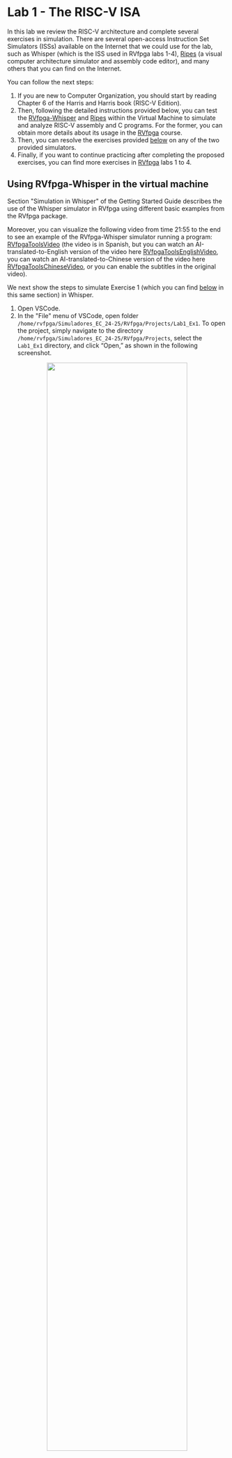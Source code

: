 # Lab 1 - The RISC-V ISA
In this lab we review the RISC-V architecture and complete several exercises in simulation. There are several open-access Instruction Set Simulators (ISSs) available on the Internet that we could use for the lab, such as Whisper (which is the ISS used in RVfpga labs 1-4), [Ripes](https://github.com/mortbopet/Ripes) (a visual computer architecture simulator and assembly code editor), and many others that you can find on the Internet.

You can follow the next steps:
1. If you are new to Computer Organization, you should start by reading Chapter 6 of the Harris and Harris book (RISC-V Edition).
2. Then, following the detailed instructions provided below, you can test the [RVfpga-Whisper](https://github.com/artecs-group/RVfpga-sim-addons/tree/main/Computer_Organization/Lab1#using-rvfpga-whisper-in-the-virtual-machine) and [Ripes](https://github.com/artecs-group/RVfpga-sim-addons/tree/main/Computer_Organization/Lab1#using-ripes-in-the-virtual-machine) within the Virtual Machine to simulate and analyze RISC-V assembly and C programs. For the former, you can obtain more details about its usage in the [RVfpga](https://university.imgtec.com/rvfpga-el2-v3-0-english-downloads-page/) course.
3. Then, you can resolve the exercises provided [below](https://github.com/artecs-group/RVfpga-sim-addons/tree/main/Computer_Organization/Lab1#exercise-1) on any of the two provided simulators.
4. Finally, if you want to continue practicing after completing the proposed exercises, you can find more exercises in [RVfpga](https://university.imgtec.com/rvfpga-el2-v3-0-english-downloads-page/) labs 1 to 4.

## Using RVfpga-Whisper in the virtual machine
Section "Simulation in Whisper" of the Getting Started Guide describes the use of the Whisper simulator in RVfpga using different basic examples from the RVfpga package. 

Moreover, you can visualize the following video from time 21:55 to the end to see an example of the RVfpga-Whisper simulator running a program: [RVfpgaToolsVideo](https://youtu.be/Z8QcQRW7F4s?si=pw63ywHnE7EfQ5e6&t=1315) (the video is in Spanish, but you can watch an AI-translated-to-English version of the video here [RVfpgaToolsEnglishVideo](https://youtu.be/HuAF2XOMQmQ?si=whpN4rKCKX_Q08Z_&t=1315), you can watch an AI-translated-to-Chinese version of the video here [RVfpgaToolsChineseVideo](https://youtu.be/A_c8GACrW9w?si=2PF5bUfPfaN0RdjJ&t=1315), or you can enable the subtitles in the original video).

We next show the steps to simulate Exercise 1 (which you can find [below](https://github.com/artecs-group/RVfpga-sim-addons/blob/main/Computer_Organization/Lab1/README.md#exercise-1) in this same section) in Whisper.

1. Open VSCode.
2. In the "File" menu of VSCode, open folder ```/home/rvfpga/Simuladores_EC_24-25/RVfpga/Projects/Lab1_Ex1```. To open the project, simply navigate to the directory ```/home/rvfpga/Simuladores_EC_24-25/RVfpga/Projects```, select the ```Lab1_Ex1``` directory, and click “Open,” as shown in the following screenshot.


<p align="center">
  <img src="Images/OpenEx1.png" width=80% height=80%>
</p>

3. In this project, file ```platformio.ini``` includes line ```debug_tool = whisper```, which makes the program execute on Whisper.

<p align="center">
  <img src="Images/PlatformIO.png" width=80% height=80%>
</p>

4. Run and Debug the program on the left bar, clicking on button:

<p align="center">
  <img src="Images/RunDebug.png" width=10% height=10%>
</p>

And then on button:
<p align="center">
  <img src="Images/RunDebug2.png" width=10% height=10%>
</p>

5. The program will start running on the simulator. You can run until the end of the program, execute step-by-step, analyze registers and memory, etc. More detailed instructions about the use of the SDK are provided in the [RVfpga](https://university.imgtec.com/rvfpga-el2-v3-0-english-downloads-page/) Getting Started Guide.

<p align="center">
  <img src="Images/Simulation.png" width=80% height=80%>
</p>

6. Finally close the project in VSCode before you continue.

A C program can also be simulated in Whisper. We next show the steps to simulate Exercise 4 (which you can find [below](https://github.com/artecs-group/RVfpga-sim-addons/blob/main/Computer_Organization/Lab1/README.md#exercise-4) in this same section).
1. Open VSCode.
2. Open folder ```/home/rvfpga/Simuladores_EC_24-25/RVfpga/Projects/Lab1_Ex4```
3. Run and Debug the program on the left bar, clicking on button:

<p align="center">
  <img src="Images/RunDebug.png" width=10% height=10%>
</p>

And then on button:
<p align="center">
  <img src="Images/RunDebug2.png" width=10% height=10%>
</p>

4. The program will start running on the simulator. You can run until the end of the program, execute step-by-step, analyze registers and memory, view the dissasembly version of the code, etc. In the next figure, you can see the program after its execution, along with the factorial result displayed in the console at the bottom.

<p align="center">
  <img src="Images/Simulation4.png" width=80% height=80%>
</p>

5. You can change the optimization level used by the compiler in file ```platformio.ini```. For example, follow the next steps to compile with a ```-O1``` optimization level:

  a. Open file ```platformio.ini``` and use the following two options for the ```build_flags``` to test two optimization levels (O0 and O1):

  <p align="center">
    <img src="Images/O0level.png" width=50% height=50%>
  </p>

  <p align="center">
    <img src="Images/O1level.png" width=50% height=50%>
  </p>

  b. *Clean* and *build* the project using the following buttons which you can find at the bottom of VSCode:

  <p align="center">
    <img src="Images/Clean.png" width=5% height=5%>
  </p>

   <p align="center">
    <img src="Images/Build.png" width=5% height=5%>
  </p>

  c. You can view the dissasembly code in file ```/home/rvfpga/Simuladores_EC_24-25/RVfpga/Projects/Lab1_Ex4/.pio/build/swervolf_nexys/firmware.dis```. For example, this is the ```main()``` function of our program when a ```-O1``` optimization level is used:

   <p align="center">
    <img src="Images/Dis.png" width=80% height=80%>
  </p>

  d. Finally, run the code by selecting first ```PIO Debug (without uploading)``` (see the following figure). This option executes the program on the simulator without compiling it first.

   <p align="center">
    <img src="Images/PioDebug.png" width=40% height=40%>
  </p>


6. Finally close the project in VSCode before you continue.


## Using RIPES in the virtual machine
[Ripes](https://github.com/mortbopet/Ripes) is a visual computer architecture simulator and assembly code editor created for the RISC-V instruction set architecture. It has the following features:

- RISC-V 32-bit architecture.
- Base repertoire and M and C extensions (in this practice we will use only the M extension).
- Source code viewer, disassembled or binary code, 32 registers and memory regions.
- Possibility of executing the code in the different supported processors. In this practice we will use the Single-Cycle processor.

Follow the steps below to use and finish configuring the Ripes simulator in the VM.

1. Start the simulator inside the VM:
    - Open a terminal in the VM.
    - Enter the “Ripes” directory: ```cd ~/Simuladores_EC_24-25/Ripes```
    - Before you can launch the simulator for the first time, you must install FUSE by means of the following command (it will ask for the root password, which is rvfpga): ```sudo apt-get install fuse libfuse2```
    - Run the simulator: ```./Ripes-v2.2.6-linux-x86_64.AppImage```

2. Environment:
    - On the left side you can see the different windows that can be displayed: Editor, Processor, Cache, Memory, I/O.
    - Depending on the selected window, the view will change. In the following figure we see the Editor window, in which you can enter code in Assembler or C in the left window, the compiled/assembled code will be displayed in the middle window, and it shows the registers of the simulated processor on the right.

<p align="center">
  <img src="Images/EditorFigure.png" width=80% height=80%>
</p>

3. Before simulating the program, select the Single Cycle processor:

<p align="center">
  <img src="Images/SingleCycle.png" width=80% height=80%>
</p>

4. To simulate a program, we simply type or copy it into the window on the left. For example, in the following figure you can see the program of Exercise 1 (you can find the code [below](https://github.com/artecs-group/RVfpga-sim-addons/blob/main/Computer_Organization/Lab1/README.md#exercise-1) and try it in your simulator). On the right you can see the disassembled version.

<p align="center">
  <img src="Images/Ex1.png" width=80% height=80%>
</p>

5. The top menu allows us to control the simulation. By hovering the mouse over each button we are informed about its functionality.

<p align="center">
  <img src="Images/Menu.png" width=40% height=40%>
</p>

6. We can execute the code step by step:
    - The “minor” and “major” arrows in the top menu allow us to go forward or backward instruction by instruction.
    - The current instruction is shown highlighted in red (e.g., in the figure ```lw s3, 0(t2)```).

<p align="center">
  <img src="Images/Execution.png" width=40% height=40%>
</p>

7. Disassembled/binary code window and registers window:
    - The registers will be updated as we progress through the program.
    - When a register is updated, it will be highlighted in yellow.
    - The middle window shows the disassembled code. Note that, unlike the source, it only includes instructions (not pseudo-instructions).

<p align="center">
  <img src="Images/Registers.png" width=90% height=90%>
</p>

8. The Memory window allows us to visualize the different memory sections. The figure shows the .text section, which includes the text of the code. At the bottom you must select, from the “Go to section” menu, the .text section. You can check that the hexadecimal code corresponds to the program instructions in the Editor.

<p align="center">
  <img src="Images/Memory.png" width=90% height=90%>
</p>

9. At the bottom, in the “Go to section” menu, we can switch to the .data section. You can check that the data correspond to the vector components in the Editor.

<p align="center">
  <img src="Images/DataSection.png" width=90% height=90%>
</p>

10. Set up the simulator to compile and run C programs. Follow these steps (the full instructions are available at this [link](https://github.com/mortbopet/Ripes/blob/master/docs/c_programming.md)):

  - Download the RISC-V toolchain:
      - The Ripes simulator webpage recommends to download the pre-built toolchain [here](https://github.com/sifive/freedom-tools/releases/tag/v2020.04.0-Toolchain.Only). This is the procedure we follow here, but you can also download the toolchain sources and compile them yourself.
      - Copy the downloaded file to ```/home/rvfpga/Simuladores_EC_24-25/Ripes/```
      - Unzip the file ```riscv64-unknown-elf-gcc-8.3.0-2020.04.1-x86_64-linux-ubuntu14.tar.gz``` by right-clicking on the file and selecting "Extract Here."

<p align="center">
  <img src="Images/ExtractHere.png" width=90% height=90%>
</p>


  - Set the compiler path in Ripes:
      - In the top menu of Ripes, open "Edit-Settings":

      <p align="center">
        <img src="Images/EditSettings.png" width=40% height=40%>
      </p>


      - In the window that opens, go to the "Compiler" tab.

      <p align="center">
        <img src="Images/PathCompiler.png" width=90% height=90%>
      </p>


      - In the "Browse" section, select the C compiler (the file named ```riscv64-unknown-elf-gcc```), which is located in the following path (you can copy and paste the path in the "Compiler path"):

      ```
      /home/rvfpga/Simuladores_EC_24-25/Ripes/riscv64-unknown-elf-gcc-8.3.0-2020.04.1-x86_64-linux-ubuntu14/bin/riscv64-unknown-elf-gcc
      ```

      <p align="center">
        <img src="Images/PathCompiler2.png" width=90% height=90%>
      </p>

      <p align="center">
        <img src="Images/PathCompiler3.png" width=90% height=90%>
      </p>


  - Set the appropriate arguments:
      - Compiler arguments: ```-O1```
      - Linker arguments: ```-static-libgcc -lm```

      <p align="center">
        <img src="Images/Linker.png" width=90% height=90%>
      </p>


11. To simulate a C program, write or copy it into the left window, marking "Input Type" as C language. For example, the program from Exercise 4 (find it [below](https://github.com/artecs-group/RVfpga-sim-addons/blob/main/Computer_Organization/Lab1/README.md#exercise-4)) can be seen in the following figure (you can find the code below):

<p align="center">
  <img src="Images/Editor.png" width=90% height=90%>
</p>

12. Next, compile the program by clicking on the hammer icon. If the program is correct, the disassembled version will appear in the central window:

<p align="center">
  <img src="Images/Martillo.png" width=90% height=90%>
</p>

13. Run the program by clicking the "Fast Execution" button. The result of the factorial calculation will appear in the console:

<p align="center">
  <img src="Images/Execution.png" width=70% height=70%>
</p>



## Exercise 1
Given the following RISC-V assembly code:

```
  .global main
  
  .equ n ,10
  
  .data
  v: .word 12 ,1 , -2 ,15 , -8 ,4 , -31 ,8 ,8 ,25
  
  .text
  main:
    li s1 , n
    mv s2 , zero # s2 es i
    for:
      beq s2,s1,fin
      la t1 , v 		# t1= @base de v
      slli t3 ,s2 ,2 	# i*4
      add t2 ,t1 ,t3 	# t2= @efectiva de v[i]
      lw s3 ,0( t2)
      addi s3 ,s3 ,-1
      sw s3 ,0( t2)
      addi s2 ,s2 ,1 	# i=i+1
      j for
    fin:
    j fin
```

This code should work both on the Whisper simulator and on the Ripes simulator. At ```/home/rvfpga/Simuladores_EC_24-25/RVfpga/Projects/Lab1_Ex1``` we provide a project that can be directly used on RVfpga-Whisper. To execute on Ripes, just copy the code in the editor.

Run the code on the simulator and answer the following questions. Add screenshots from the simulator to complement your answers.

- Briefly explain what the code does.
- Provide examples of the different addressing modes we explained in theory based on the instructions in the program (use examples of instructions, not pseudo-instructions).
- What instruction does the pseudo-instruction ```li s1, n``` translate to? You can view this in the ```firmware.dis``` file generated by the RISC-V compiler provided with PlatformIO:

  ![image](https://github.com/user-attachments/assets/774df519-213d-4889-ab00-58dfb309acac)

- What instruction does the pseudo-instruction ```mv s2, zero``` translate to?
- To which machine instruction in hexadecimal does the pseudo-instruction ```mv s2, zero``` translate? Considering the format of RISC-V instructions, explain which fields the machine instruction contains.
- Take a screenshot of the memory viewer clearly identifying, one by one, the instructions that make up the for loop. Are they properly aligned?
- Take a screenshot of the memory viewer at the end of each iteration, showing how the vector evolves.
- In this code, a simple modification can be made to improve its performance. Write modified code, explain why it improves efficiency, and show a screenshot in which the final vector is visible in memory.
- Modify the code so that it subtracts 1 from the components whose stored value is odd and adds 1 to the components whose stored value is even.


## Exercise 2
Implement and run the bubble sort algorithm in RISC-V assembly. This simple algorithm sorts the elements of a vector from smallest to largest using a very straightforward procedure: it repeatedly traverses the vector, swapping successive positions if V(i) > V(i+1), until no swaps are made. The following pseudocode is provided as a guide (Note: use a constant, N, to define the length of the vector):

```
do 
  swapped=false 
  for i from 0 to N-2 do: 
    if V[i] > V[i+1] then 
      swap(V[i], V[i+1]) 
      swapped = true 
    end if 
  end for 
while swapped 
```

- Copy the developed program.
- Explain the prologue you have created for the swap function. Is it a leaf or non-leaf subroutine? What is the difference, and how does it affect the prologue?
- Copy the instructions that prepare the input parameters for the swap subroutine. Do you pass the parameters by value or by reference? Why?
- Take several screenshots from the simulator during the execution of the program at relevant points, showing the instructions, registers, and memory. For example, you can show the evolution of memory as the data gets sorted.
- The following code is a possible C implementation of the above pseudocode. The code is prepared for the RVfpga-Whisper simulator and at ```/home/rvfpga/Simuladores_EC_24-25/RVfpga/Projects/Lab1_Ex2``` we provide a project that can be directly used on this simulator. If you want to use it in Ripes, remove the initial ```include``` lines and copy the code to the editor. Compile the code with optimization levels -O0 and -O1, and identify and explain in detail the obtained ```swap``` and ```main``` functions. Then, simulate the code step-by-step.

```
#if defined(D_NEXYS_A7)
   #include <bsp_printf.h>
   #include <bsp_mem_map.h>
   #include <bsp_version.h>
#else
   PRE_COMPILED_MSG("no platform was defined")
#endif

#include <psp_api.h>

#define N 4

int V[N]={5,2,3,1};

void main(void)
{
   int swapped=1, i;

   while(swapped){
       swapped=0;
       for (i=0; i<(N-1); i++){
           if (V[i] > V[i+1]){
               swap(&V[i], &V[i+1]);
               swapped=1;
           }
       }
   }

   while(1);

}

void swap(int *V, int *W){
   int temp;
   temp=*V;
   *V=*W;
   *W=temp;
}
```


## Exercise 3
Given the following RISC-V assembly code:

```
.global main

.equ n ,5

.data
res: .word 0

.text
main:
  li a1 , n
  la s3 , res
  call factorial
  sw a0 ,0( s3 )
  fin:
  j fin

factorial:
  # prologo
  addi sp , sp , -8
  sw s1 ,0( sp )
  sw s2 ,4( sp )
  # cuerpo
  li s1 ,1
  mv s2 , a1
  li s3 ,1
  for:
    ble s2 , s3 , fin_for
    mul s1 , s1 , s3
    addi s2 , s2 , -1
    j for
  fin_for:
  mv a0 , s1
  # epilogo
  lw s1 ,0( sp )
  lw s2 ,4( sp )
  addi sp , sp ,8
  jr ra

```

At ```/home/rvfpga/Simuladores_EC_24-25/RVfpga/Projects/Lab1_Ex3``` we provide a project that can be directly used on RVfpga-Whisper. To execute on Ripes, just copy the code in the editor.

Run the code in the simulator and answer the following questions. Add screenshots from the simulator to complement your answers.

- The code contains three errors. Identify and correct them. Copy the modified code, explain the corrections, and include a screenshot illustrating its functionality.
- Find examples of each of the formats used in RISCV (R, I, S, B, U, J) and explain these formats in detail based on the examples shown.
- What values does the stack contain, and what is the value of sp during the execution of the subroutine? Justify your answer through a simulation (include screenshots from the simulator).
- Suppose the processor did not include the M extension (you can research this extension online). Perform the multiplication in the factorial function by calling a new subroutine that calculates the multiplication through successive additions (within a loop, add the multiplicand as many times as indicated by the multiplier). Show and explain the modifications you made and illustrate their execution in the simulator with screenshots. Emphasize the management involved in introducing a new nested subroutine, particularly in terms of saving registers and the evolution of the stack.


## Exercise 4
Given the following C code that computes the factorial of an integer number. The code is prepared for the RVfpga-Whisper simulator and at ```/home/rvfpga/Simuladores_EC_24-25/RVfpga/Projects/Lab1_Ex4``` we provide a project that can be directly used on this simulator. If you want to use this program on Ripes, remove the initial ```include``` lines as well as the ```uartInit``` and the ```printfNexys``` functions, and copy the code to the editor:

```
#if defined(D_NEXYS_A7)
   #include <bsp_printf.h>
   #include <bsp_mem_map.h>
   #include <bsp_version.h>
#else
   PRE_COMPILED_MSG("no platform was defined")
#endif

#include <psp_api.h>

int main(void)
{
   int i,result,num=7;

   /* Initialize Uart */
   uartInit();

    if (num > 1){
      result = num;
      for (i=num-1;i>1;i--)
      result = result*i;
   }
   else
      result=1;

   printfNexys("Factorial = %d",result);

   while(1);
}
```
Run the code in the simulator and answer the following questions. Add screenshots from the simulator to complement your answers.

- Compile with -O0:
    - Identify the for loop in the main function.
    - Identify the if condition.
    - Is the ra register preserved at any point? Why?
    - Of the other registers, which ones are preserved? Why?

- Compile with -O1:
    - The function is very simple. Explain what it does and why it is so simple.

